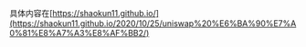 具体内容在[https://shaokun11.github.io/](https://shaokun11.github.io/2020/10/25/uniswap%20%E6%BA%90%E7%A0%81%E8%A7%A3%E8%AF%BB2/)
